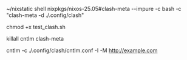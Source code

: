  ~/nixstatic shell nixpkgs/nixos-25.05#clash-meta --impure -c bash -c "clash-meta -d ./.config/clash"

 chmod +x test_clash.sh

 killall cntlm clash-meta

 cntlm -c ./.config/clash/cntlm.conf -I -M http://example.com
